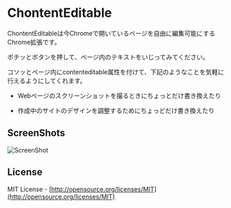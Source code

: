 ChontentEditable
============
ChontentEditableは今Chromeで開いているページを自由に編集可能にするChrome拡張です。

ポチッとボタンを押して、ページ内のテキストをいじってみてください。

コソッとページ内にcontenteditable属性を付けて、下記のようなことを気軽に行えるようにしてくれます。

 - Webページのスクリーンショットを撮るときにちょっとだけ書き換えたり

 - 作成中のサイトのデザインを調整するためにちょっどだけ書き換えたり

ScreenShots
----
![ScreenShot](https://raw.github.com/shoito/chontenteditable-chrome-extension/master/screenshots/1280x800_0.png)

License
----
MIT License - [http://opensource.org/licenses/MIT](http://opensource.org/licenses/MIT)
